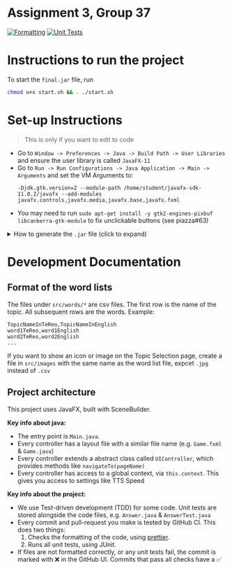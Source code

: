 # Assignment 3, Group 37

[![Formatting](https://github.com/SOFTENG206-2021/assignment-3-and-project-team-37/actions/workflows/lint.yml/badge.svg)](https://github.com/SOFTENG206-2021/assignment-3-and-projefct-team-37/actions/workflows/lint.yml)
[![Unit Tests](https://github.com/SOFTENG206-2021/assignment-3-and-project-team-37/actions/workflows/test.yml/badge.svg)](https://github.com/SOFTENG206-2021/assignment-3-and-projefct-team-37/actions/workflows/test.yml)

# Instructions to run the project

To start the `final.jar` file, run

```sh
chmod u+x start.sh && . ./start.sh
```

# Set-up Instructions

> This is only if you want to edit to code

- Go to `Window -> Preferences -> Java -> Build Path -> User Libraries` and ensure the user library is called `JavaFX-11`
- Go to `Run -> Run Configurations -> Java Application -> Main -> Arguments` and set the VM Arguments to:
  ```
  -Djdk.gtk.version=2 --module-path /home/student/javafx-sdk-11.0.2/javafx --add-modules javafx.controls,javafx.media,javafx.base,javafx.fxml
  ```
- You may need to run `sudo apt-get install -y gtk2-engines-pixbuf libcanberra-gtk-module` to fix unclickable buttons (see piazza#63)

<details>
<summary>How to generate the <code>.jar</code> file (click to expand)</summary>

in eclipse: file -> export -> java -> JAR file -> next -> [check box on left next to repo folder] -> [click browse for save path of JAR file] -> next -> next -> [click browse next to main class] -> finish

</details>

# Development Documentation

## Format of the word lists

The files under `src/words/*` are csv files. The first row is the name of the topic. All subsequent rows are the words. Example:

```csv
TopicNameInTeReo,TopicNameInEnglish
word1TeReo,word1English
word2TeReo,word2English
...
```

If you want to show an icon or image on the Topic Selection page, create a file in `src/images` with the same name as the word list file, expcet `.jpg` instead of `.csv`

## Project architecture

This project uses JavaFX, built with SceneBuilder.

**Key info about java:**

- The entry point is `Main.java`.
- Every controller has a layout file with a similar file name (e.g. `Game.fxml` & `Game.java`)
- Every controller extends a abstract class called `UIController`, which provides methods like `navigateTo(pageName)`
- Every controller has access to a global context, via `this.context`. This gives you access to settings like TTS Speed

**Key info about the project:**

- We use Test-driven development (TDD) for some code. Unit tests are stored alongside the code files, e.g. `Answer.java` & `AnswerTest.java`
- Every commit and pull-request you make is tested by GitHub CI. This does two things:
  1. Checks the formatting of the code, using [prettier](https://prettier.io).
  2. Runs all unit tests, using JUnit.
- If files are not formatted correctly, or any unit tests fail, the commit is marked with ❌ in the GitHub UI. Commits that pass all checks have a ✅
